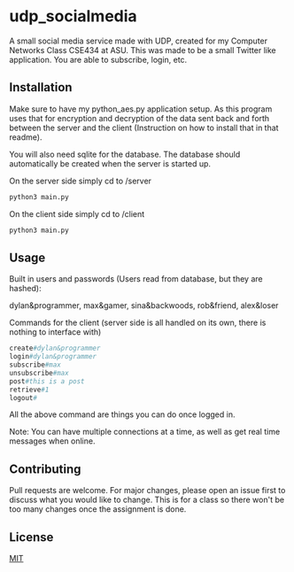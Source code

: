 # udp_socialmedia
A small social media service made with UDP, created for my Computer Networks Class CSE434 at ASU. This was made 
to be a small Twitter like application. You are able to subscribe, login, etc.

## Installation

Make sure to have my python_aes.py application setup. As this program uses that for encryption and decryption of 
the data sent back and forth between the server and the client (Instruction on how to install that in that readme).

You will also need sqlite for the database. The database should automatically be created when
the server is started up.

On the server side simply cd to /server
```bash
python3 main.py
```

On the client side simply cd to /client
```bash
python3 main.py
```

## Usage
Built in users and passwords (Users read from database, but they are hashed):

dylan&programmer,
max&gamer,
sina&backwoods,
rob&friend,
alex&loser

Commands for the client (server side is all handled on its own, there is nothing to interface with)
```python
create#dylan&programmer
login#dylan&programmer
subscribe#max
unsubscribe#max
post#this is a post
retrieve#1
logout#
```

All the above command are things you can do once logged in.

Note: You can have multiple connections at a time, as well as get real time messages when online.

## Contributing
Pull requests are welcome. For major changes, please open an issue first to discuss what you would like to change. 
This is for a class so there won't be too many changes once the assignment is done.

## License
[MIT](https://choosealicense.com/licenses/mit/)
